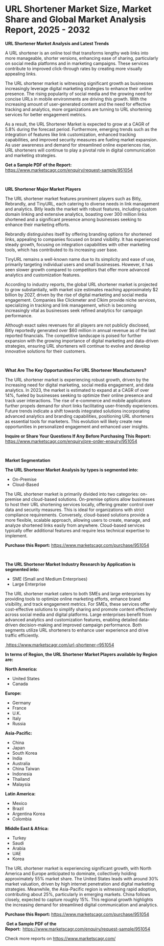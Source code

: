 <p><h1>URL Shortener Market Size, Market Share and Global Market Analysis Report, 2025 - 2032</h1></p><p><strong>URL Shortener Market Analysis and Latest Trends</strong></p>
<p><p>A URL shortener is an online tool that transforms lengthy web links into more manageable, shorter versions, enhancing ease of sharing, particularly on social media platforms and in marketing campaigns. These services contribute to improved click-through rates by creating more visually appealing links. </p><p>The URL shortener market is witnessing significant growth as businesses increasingly leverage digital marketing strategies to enhance their online presence. The rising popularity of social media and the growing need for concise URLs in mobile environments are driving this growth. With the increasing amount of user-generated content and the need for effective tracking and analytics, more organizations are turning to URL shortening services for better engagement metrics. </p><p>As a result, the URL Shortener Market is expected to grow at a CAGR of 5.8% during the forecast period. Furthermore, emerging trends such as the integration of features like link customization, enhanced tracking capabilities, and improved security measures are fueling market expansion. As user awareness and demand for streamlined online experiences rise, URL shorteners will continue to play a pivotal role in digital communication and marketing strategies.</p></p>
<p><strong>Get a Sample PDF of the Report:&nbsp;</strong> <a href="https://www.marketscagr.com/enquiry/request-sample/951054?utm_campaign=2138&utm_medium=2&utm_source=Github&utm_content=ia&utm_term=06032025&utm_id=url-shortener">https://www.marketscagr.com/enquiry/request-sample/951054</a></p>
<p>&nbsp;</p>
<p><strong>URL Shortener Major Market Players</strong></p>
<p><p>The URL shortener market features prominent players such as Bitly, Rebrandly, and TinyURL, each catering to diverse needs in link management and analytics. Bitly leads the market with robust features, including custom domain linking and extensive analytics, boasting over 300 million links shortened and a significant presence among businesses seeking to enhance their marketing efforts.</p><p>Rebrandly distinguishes itself by offering branding options for shortened links, appealing to companies focused on brand visibility. It has experienced steady growth, focusing on integration capabilities with other marketing tools, which has contributed to its increasing user base.</p><p>TinyURL remains a well-known name due to its simplicity and ease of use, primarily targeting individual users and small businesses. However, it has seen slower growth compared to competitors that offer more advanced analytics and customization features.</p><p>According to industry reports, the global URL shortener market is projected to grow substantially, with market size estimates reaching approximately $2 billion by 2027, driven by the rise of digital marketing and social media engagement. Companies like Clickmeter and Clkim provide niche services, specializing in tracking and link management, which is becoming increasingly vital as businesses seek refined analytics for campaign performance.</p><p>Although exact sales revenues for all players are not publicly disclosed, Bitly reportedly generated over $60 million in annual revenue as of the last reported financials. The competitive landscape is poised for further expansion with the growing importance of digital marketing and data-driven strategies, ensuring URL shorteners will continue to evolve and develop innovative solutions for their customers.</p></p>
<p>&nbsp;</p>
<p><strong>What Are The Key Opportunities For URL Shortener Manufacturers?</strong></p>
<p><p>The URL shortener market is experiencing robust growth, driven by the increasing need for digital marketing, social media engagement, and data analytics. In 2023, the market is estimated to expand at a CAGR of over 14%, fueled by businesses seeking to optimize their online presence and track user interactions. The rise of e-commerce and mobile applications further propels demand for short links facilitating user-friendly experiences. Future trends indicate a shift towards integrated solutions incorporating advanced analytics and branding capabilities, positioning URL shorteners as essential tools for marketers. This evolution will likely create new opportunities in personalized engagement and enhanced user insights.</p></p>
<p><strong>Inquire or Share Your Questions If Any Before Purchasing This Report:</strong> <a href="https://www.marketscagr.com/enquiry/pre-order-enquiry/951054?utm_campaign=2138&utm_medium=2&utm_source=Github&utm_content=ia&utm_term=06032025&utm_id=url-shortener">https://www.marketscagr.com/enquiry/pre-order-enquiry/951054</a></p>
<p>&nbsp;</p>
<p><strong>Market Segmentation</strong></p>
<p><strong>The URL Shortener Market Analysis by types is segmented into:</strong></p>
<p><ul><li>On-Premise</li><li>Cloud-Based</li></ul></p>
<p><p>The URL shortener market is primarily divided into two categories: on-premise and cloud-based solutions. On-premise options allow businesses to host their URL shortening services locally, offering greater control over data and security measures. This is ideal for organizations with strict compliance requirements. Conversely, cloud-based solutions provide a more flexible, scalable approach, allowing users to create, manage, and analyze shortened links easily from anywhere. Cloud-based services typically offer additional features and require less technical expertise to implement.</p></p>
<p><strong>Purchase this Report:&nbsp;</strong><a href="https://www.marketscagr.com/purchase/951054?utm_campaign=2138&utm_medium=2&utm_source=Github&utm_content=ia&utm_term=06032025&utm_id=url-shortener">https://www.marketscagr.com/purchase/951054</a></p>
<p>&nbsp;</p>
<p><strong>The URL Shortener Market Industry Research by Application is segmented into:</strong></p>
<p><ul><li>SME (Small and Medium Enterprises)</li><li>Large Enterprise</li></ul></p>
<p><p>The URL shortener market caters to both SMEs and large enterprises by providing tools to optimize online marketing efforts, enhance brand visibility, and track engagement metrics. For SMEs, these services offer cost-effective solutions to simplify sharing and promote content effectively across social media and digital platforms. Large enterprises benefit from advanced analytics and customization features, enabling detailed data-driven decision-making and improved campaign performance. Both segments utilize URL shorteners to enhance user experience and drive traffic efficiently.</p></p>
<p><a href="https://www.marketscagr.com/url-shortener-r951054?utm_campaign=2138&utm_medium=2&utm_source=Github&utm_content=ia&utm_term=06032025&utm_id=url-shortener">&nbsp;https://www.marketscagr.com/url-shortener-r951054</a></p>
<p><strong>In terms of Region, the URL Shortener Market Players available by Region are:</strong></p>
<p>
    <p> <strong> North America: </strong>
        <ul>
            <li>United States</li>
            <li>Canada</li>
        </ul>
        </p> 
    <p> <strong> Europe: </strong>
        <ul>
            <li>Germany</li>
            <li>France</li>
            <li>U.K.</li>
            <li>Italy</li>
            <li>Russia</li>
        </ul>
        </p> 
    <p> <strong> Asia-Pacific: </strong>
        <ul>
            <li>China</li>
            <li>Japan</li>
            <li>South Korea</li>
            <li>India</li>
            <li>Australia</li>
            <li>China Taiwan</li>
            <li>Indonesia</li>
            <li>Thailand</li>
            <li>Malaysia</li>
        </ul>
        </p> 
    <p> <strong> Latin America: </strong>
        <ul>
            <li>Mexico</li>
            <li>Brazil</li>
            <li>Argentina Korea</li>
            <li>Colombia</li>
        </ul>
        </p> 
    <p> <strong> Middle East & Africa: </strong>
        <ul>
            <li>Turkey</li>
            <li>Saudi</li>
            <li>Arabia</li>
            <li>UAE</li>
            <li>Korea</li>
        </ul>
    </p>
    </p>
<p><p>The URL shortener market is experiencing significant growth, with North America and Europe anticipated to dominate, collectively holding approximately 55% market share. The United States leads with around 30% market valuation, driven by high internet penetration and digital marketing strategies. Meanwhile, the Asia-Pacific region is witnessing rapid adoption, contributing about 25%, particularly in emerging markets. China follows closely, expected to capture roughly 15%. This regional growth highlights the increasing demand for streamlined digital communication and analytics.</p></p>
<p><strong>Purchase this Report: </strong><a href="https://www.marketscagr.com/purchase/951054?utm_campaign=2138&utm_medium=2&utm_source=Github&utm_content=ia&utm_term=06032025&utm_id=url-shortener">https://www.marketscagr.com/purchase/951054</a></p>
<p>&nbsp;<strong>Get a Sample PDF of the Report:&nbsp;&nbsp;</strong><a href="https://www.marketscagr.com/enquiry/request-sample/951054?utm_campaign=2138&utm_medium=2&utm_source=Github&utm_content=ia&utm_term=06032025&utm_id=url-shortener">https://www.marketscagr.com/enquiry/request-sample/951054</a></p>
<p><strong></strong></p>
<p>Check more reports on <a href="https://www.marketscagr.com/?utm_campaign=2138&utm_medium=2&utm_source=Github&utm_content=ia&utm_term=06032025&utm_id=url-shortener">https://www.marketscagr.com/</a></p>